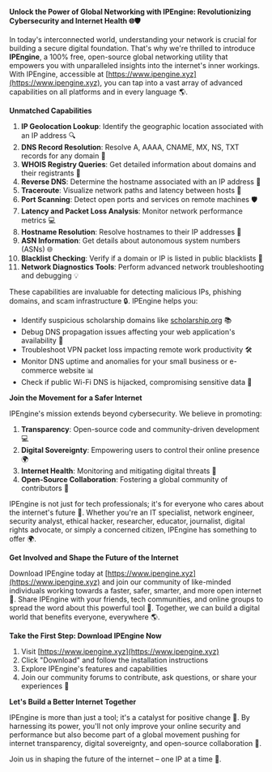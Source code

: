 **Unlock the Power of Global Networking with IPEngine: Revolutionizing Cybersecurity and Internet Health 🌐🛡️**

In today's interconnected world, understanding your network is crucial for building a secure digital foundation. That's why we're thrilled to introduce **IPEngine**, a 100% free, open-source global networking utility that empowers you with unparalleled insights into the internet's inner workings. With IPEngine, accessible at [https://www.ipengine.xyz](https://www.ipengine.xyz), you can tap into a vast array of advanced capabilities on all platforms and in every language 🌎.

**Unmatched Capabilities**

1.  **IP Geolocation Lookup**: Identify the geographic location associated with an IP address 🔍
2.  **DNS Record Resolution**: Resolve A, AAAA, CNAME, MX, NS, TXT records for any domain 📡
3.  **WHOIS Registry Queries**: Get detailed information about domains and their registrants 👥
4.  **Reverse DNS**: Determine the hostname associated with an IP address 🔁
5.  **Traceroute**: Visualize network paths and latency between hosts 🚀
6.  **Port Scanning**: Detect open ports and services on remote machines 🛡️
7.  **Latency and Packet Loss Analysis**: Monitor network performance metrics 💻
8.  **Hostname Resolution**: Resolve hostnames to their IP addresses 🔗
9.  **ASN Information**: Get details about autonomous system numbers (ASNs) 🌐
10. **Blacklist Checking**: Verify if a domain or IP is listed in public blacklists 🚫
11. **Network Diagnostics Tools**: Perform advanced network troubleshooting and debugging 💡

These capabilities are invaluable for detecting malicious IPs, phishing domains, and scam infrastructure 🔒. IPEngine helps you:

*   Identify suspicious scholarship domains like [scholarship.org](http://scholarship.org) 📚
*   Debug DNS propagation issues affecting your web application's availability 👀
*   Troubleshoot VPN packet loss impacting remote work productivity 🛠️
*   Monitor DNS uptime and anomalies for your small business or e-commerce website 📊
*   Check if public Wi-Fi DNS is hijacked, compromising sensitive data 🚫

**Join the Movement for a Safer Internet**

IPEngine's mission extends beyond cybersecurity. We believe in promoting:

1.  **Transparency**: Open-source code and community-driven development 💻
2.  **Digital Sovereignty**: Empowering users to control their online presence 🌍
3.  **Internet Health**: Monitoring and mitigating digital threats 👥
4.  **Open-Source Collaboration**: Fostering a global community of contributors 🤝

IPEngine is not just for tech professionals; it's for everyone who cares about the internet's future 🔐. Whether you're an IT specialist, network engineer, security analyst, ethical hacker, researcher, educator, journalist, digital rights advocate, or simply a concerned citizen, IPEngine has something to offer 🌍.

**Get Involved and Shape the Future of the Internet**

Download IPEngine today at [https://www.ipengine.xyz](https://www.ipengine.xyz) and join our community of like-minded individuals working towards a faster, safer, smarter, and more open internet 🚀. Share IPEngine with your friends, tech communities, and online groups to spread the word about this powerful tool 💬. Together, we can build a digital world that benefits everyone, everywhere 🌎.

**Take the First Step: Download IPEngine Now**

1.  Visit [https://www.ipengine.xyz](https://www.ipengine.xyz)
2.  Click "Download" and follow the installation instructions
3.  Explore IPEngine's features and capabilities
4.  Join our community forums to contribute, ask questions, or share your experiences 👥

**Let's Build a Better Internet Together**

IPEngine is more than just a tool; it's a catalyst for positive change 🌈. By harnessing its power, you'll not only improve your online security and performance but also become part of a global movement pushing for internet transparency, digital sovereignty, and open-source collaboration 🔑.

Join us in shaping the future of the internet – one IP at a time 🔗.